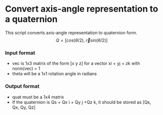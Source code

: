 # Convert axis-angle representation to a quaternion

This script converts axis-angle representation to quaternion form.<br />
$$
Q = [cos(\theta/2),\ \vec{r}sin(\theta/2)]
$$


### Input format
- vec is 1x3 matrix of the form [x y z] for a vector xi + yj + zk with norm(vec) = 1
- theta will be a 1x1 rotation angle in radians

### Output format
- quat must be a 1x4 matrix
- If the quaternion is Qs + Qx i + Qy j +Qz k, it should be stored as [Qs, Qx, Qy, Qz]


